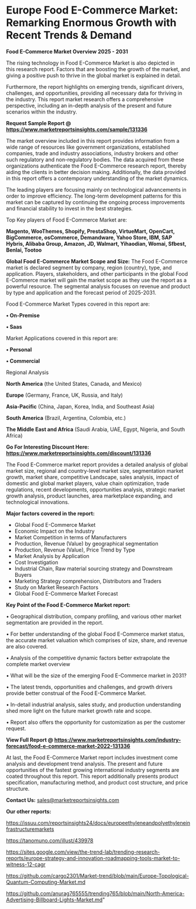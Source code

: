 # Europe Food E-Commerce Market: Remarking Enormous Growth with Recent Trends & Demand

<Strong> Food E-Commerce Market Overview 2025 - 2031</strong>

The rising technology in Food E-Commerce Market is also depicted in this research report. Factors that are boosting the growth of the market, and giving a positive push to thrive in the global market is explained in detail.

Furthermore, the report highlights on emerging trends, significant drivers, challenges, and opportunities, providing all necessary data for thriving in the industry. This report market research offers a comprehensive perspective, including an in-depth analysis of the present and future scenarios within the industry.

<strong>Request Sample Report @ <a href=https://www.marketreportsinsights.com/sample/131336>https://www.marketreportsinsights.com/sample/131336</a></strong>

The market overview included in this report provides information from a wide range of resources like government organizations, established companies, trade and industry associations, industry brokers and other such regulatory and non-regulatory bodies. The data acquired from these organizations authenticate the Food E-Commerce research report, thereby aiding the clients in better decision making. Additionally, the data provided in this report offers a contemporary understanding of the market dynamics.

The leading players are focusing mainly on technological advancements in order to improve efficiency. The long-term development patterns for this market can be captured by continuing the ongoing process improvements and financial stability to invest in the best strategies.

Top Key players of Food E-Commerce Market are:

<strong>Magento, WooThemes, Shopify, PrestaShop, VirtueMart, OpenCart, BigCommerce, osCommerce, Demandware, Yahoo Store, IBM, SAP Hybris, Alibaba Group, Amazon, JD, Walmart, Yihaodian, Womai, Sfbest, Benlai, Tootoo</strong>

<strong><b>Global Food E-Commerce Market Scope and Size:</b></strong>
The Food E-Commerce market is declared segment by company, region (country), type, and application. Players, stakeholders, and other participants in the global Food E-Commerce market will gain the market scope as they use the report as a powerful resource. The segmental analysis focuses on revenue and product by type and application and the forecast period of 2025-2031.

Food E-Commerce Market Types covered in this report are:

<strong>• On-Premise

• Saas</strong>

Market Applications covered in this report are:

<strong>• Personal

• Commercial</strong> 

Regional Analysis

<strong>North America</strong> (the United States, Canada, and Mexico)

<strong>Europe</strong> (Germany, France, UK, Russia, and Italy)

<strong>Asia-Pacific</strong> (China, Japan, Korea, India, and Southeast Asia)

<strong>South America</strong> (Brazil, Argentina, Colombia, etc.)

<strong>The Middle East and Africa</strong> (Saudi Arabia, UAE, Egypt, Nigeria, and South Africa)

<strong>Go For Interesting Discount Here: <a href=https://www.marketreportsinsights.com/discount/131336>https://www.marketreportsinsights.com/discount/131336</a></strong>

The Food E-Commerce market report provides a detailed analysis of global market size, regional and country-level market size, segmentation market growth, market share, competitive Landscape, sales analysis, impact of domestic and global market players, value chain optimization, trade regulations, recent developments, opportunities analysis, strategic market growth analysis, product launches, area marketplace expanding, and technological innovations.

<strong><b>Major factors covered in the report:</b></strong>
<ul>
  <li>Global Food E-Commerce Market </li>
  <li>Economic Impact on the Industry</li>
  <li>Market Competition in terms of Manufacturers</li>
  <li>Production, Revenue (Value) by geographical segmentation</li>
  <li>Production, Revenue (Value), Price Trend by Type</li>
  <li>Market Analysis by Application</li>
  <li>Cost Investigation</li>
  <li>Industrial Chain, Raw material sourcing strategy and Downstream Buyers</li>
  <li>Marketing Strategy comprehension, Distributors and Traders</li>
  <li>Study on Market Research Factors</li>
  <li>Global Food E-Commerce Market Forecast</li>
</ul>

<strong><b>Key Point of the Food E-Commerce Market report:</b></strong>

• Geographical distribution, company profiling, and various other market segmentation are provided in the report.

• For better understanding of the global Food E-Commerce market status, the accurate market valuation which comprises of size, share, and revenue are also covered.

• Analysis of the competitive dynamic factors better extrapolate the complete market overview

• What will be the size of the emerging Food E-Commerce market in 2031?

• The latest trends, opportunities and challenges, and growth drivers provide better construal of the Food E-Commerce Market.

• In-detail industrial analysis, sales study, and production understanding shed more light on the future market growth rate and scope.

• Report also offers the opportunity for customization as per the customer request.

<strong><b>View Full Report @ <a href=https://www.marketreportsinsights.com/industry-forecast/food-e-commerce-market-2022-131336>https://www.marketreportsinsights.com/industry-forecast/food-e-commerce-market-2022-131336</a></b></strong>


At last, the Food E-Commerce Market report includes investment come analysis and development trend analysis. The present and future opportunities of the fastest growing international industry segments are coated throughout this report. This report additionally presents product specification, manufacturing method, and product cost structure, and price structure.

<strong>Contact Us:</strong>
sales@marketreportsinsights.com

<strong>Our other reports:</strong>

<a href=https://issuu.com/reportsinsights24/docs/europeethyleneandpolyethyleneinfrastructuremarkets>https://issuu.com/reportsinsights24/docs/europeethyleneandpolyethyleneinfrastructuremarkets</a>

<a href=https://tanomuno.com/illust/439978>https://tanomuno.com/illust/439978</a>

<a href=https://sites.google.com/view/the-trend-lab/trending-research-reports/europe-strategy-and-innovation-roadmapping-tools-market-to-witness-12-cagr>https://sites.google.com/view/the-trend-lab/trending-research-reports/europe-strategy-and-innovation-roadmapping-tools-market-to-witness-12-cagr</a>

<a href=https://github.com/cargo2301/Market-trend/blob/main/Europe-Topological-Quantum-Computing-Market.md>https://github.com/cargo2301/Market-trend/blob/main/Europe-Topological-Quantum-Computing-Market.md</a>

<a href=https://github.com/anurag765555/trending765/blob/main/North-America-Advertising-Billboard-Lights-Market.md>https://github.com/anurag765555/trending765/blob/main/North-America-Advertising-Billboard-Lights-Market.md</a>"
